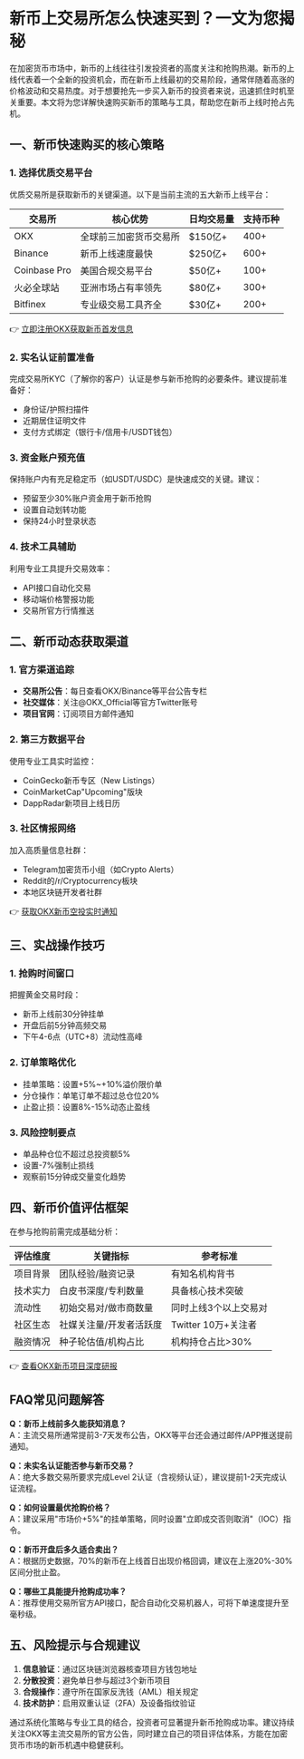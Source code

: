 # 新币上交易所怎么快速买到？一文为您揭秘

在加密货币市场中，新币的上线往往引发投资者的高度关注和抢购热潮。新币的上线代表着一个全新的投资机会，而在新币上线最初的交易阶段，通常伴随着高涨的价格波动和交易热度。对于想要抢先一步买入新币的投资者来说，迅速抓住时机至关重要。本文将为您详解快速购买新币的策略与工具，帮助您在新币上线时抢占先机。

## 一、新币快速购买的核心策略

### 1. 选择优质交易平台
优质交易所是获取新币的关键渠道。以下是当前主流的五大新币上线平台：

| 交易所 | 核心优势 | 日均交易量 | 支持币种 |
|--------|----------|------------|----------|
| OKX | 全球前三加密货币交易所 | $150亿+ | 400+ |
| Binance | 新币上线速度最快 | $250亿+ | 600+ |
| Coinbase Pro | 美国合规交易平台 | $50亿+ | 100+ |
| 火必全球站 | 亚洲市场占有率领先 | $80亿+ | 300+ |
| Bitfinex | 专业级交易工具齐全 | $30亿+ | 200+ |

👉 [立即注册OKX获取新币首发信息](https://bit.ly/okx_welcome)

### 2. 实名认证前置准备
完成交易所KYC（了解你的客户）认证是参与新币抢购的必要条件。建议提前准备好：
- 身份证/护照扫描件
- 近期居住证明文件
- 支付方式绑定（银行卡/信用卡/USDT钱包）

### 3. 资金账户预充值
保持账户内有充足稳定币（如USDT/USDC）是快速成交的关键。建议：
- 预留至少30%账户资金用于新币抢购
- 设置自动划转功能
- 保持24小时登录状态

### 4. 技术工具辅助
利用专业工具提升交易效率：
- API接口自动化交易
- 移动端价格警报功能
- 交易所官方行情推送

## 二、新币动态获取渠道

### 1. 官方渠道追踪
- **交易所公告**：每日查看OKX/Binance等平台公告专栏
- **社交媒体**：关注@OKX_Official等官方Twitter账号
- **项目官网**：订阅项目方邮件通知

### 2. 第三方数据平台
使用专业工具实时监控：
- CoinGecko新币专区（New Listings）
- CoinMarketCap"Upcoming"版块
- DappRadar新项目上线日历

### 3. 社区情报网络
加入高质量信息社群：
- Telegram加密货币小组（如Crypto Alerts）
- Reddit的/r/Cryptocurrency板块
- 本地区块链开发者社群

👉 [获取OKX新币空投实时通知](https://bit.ly/okx_welcome)

## 三、实战操作技巧

### 1. 抢购时间窗口
把握黄金交易时段：
- 新币上线前30分钟挂单
- 开盘后前5分钟高频交易
- 下午4-6点（UTC+8）流动性高峰

### 2. 订单策略优化
- 挂单策略：设置+5%~+10%溢价限价单
- 分仓操作：单笔订单不超过总仓位20%
- 止盈止损：设置8%-15%动态止盈线

### 3. 风险控制要点
- 单品种仓位不超过总投资额5%
- 设置-7%强制止损线
- 观察前15分钟成交量变化趋势

## 四、新币价值评估框架

在参与抢购前需完成基础分析：

| 评估维度 | 关键指标 | 参考标准 |
|----------|----------|----------|
| 项目背景 | 团队经验/融资记录 | 有知名机构背书 |
| 技术实力 | 白皮书深度/专利数量 | 具备核心技术突破 |
| 流动性 | 初始交易对/做市商数量 | 同时上线3个以上交易对 |
| 社区生态 | 社媒关注量/开发者活跃度 | Twitter 10万+关注者 |
| 融资情况 | 种子轮估值/机构占比 | 机构持仓占比>30% |

👉 [查看OKX新币项目深度研报](https://bit.ly/okx_welcome)

## FAQ常见问题解答

**Q：新币上线前多久能获知消息？**  
A：主流交易所通常提前3-7天发布公告，OKX等平台还会通过邮件/APP推送提前通知。

**Q：未实名认证能否参与新币交易？**  
A：绝大多数交易所要求完成Level 2认证（含视频认证），建议提前1-2天完成认证流程。

**Q：如何设置最优抢购价格？**  
A：建议采用"市场价+5%"的挂单策略，同时设置"立即成交否则取消"（IOC）指令。

**Q：新币开盘后多久适合卖出？**  
A：根据历史数据，70%的新币在上线首日出现价格回调，建议在上涨20%-30%区间分批止盈。

**Q：哪些工具能提升抢购成功率？**  
A：推荐使用交易所官方API接口，配合自动化交易机器人，可将下单速度提升至毫秒级。

## 五、风险提示与合规建议

1. **信息验证**：通过区块链浏览器核查项目方钱包地址
2. **分散投资**：避免单日参与超过3个新币项目
3. **合规操作**：遵守所在国家反洗钱（AML）相关规定
4. **技术防护**：启用双重认证（2FA）及设备指纹验证

通过系统化策略与专业工具的结合，投资者可显著提升新币抢购成功率。建议持续关注OKX等主流交易所的官方公告，同时建立自己的项目评估体系，方能在加密货币市场的新币机遇中稳健获利。